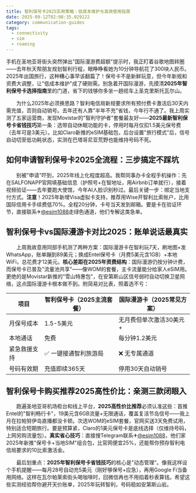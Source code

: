 ```yaml
---
title: 智利保号卡2025实用策略：低成本维护与高效使用指南
date: 2025-09-12T02:08:35.029122
category: communication-guides
tags:
  - connectivity
  - sim
  - roaming
---
```


手机在圣地亚哥街头突然弹出"国际漫游费超额"提示时，我正盯着谷歌地图转圈——去年秋天帮朋友规划智利行程，眼睁睁看她为10分钟导航花了300块人民币。2025年出国旅行，这种糟心事早该翻篇了！保号卡不是新鲜玩意，但今年新规和资费大调整，让"低成本维护"成了硬刚需。别急着开国际漫游，先摸清**2025年智利保号卡选择指南**里的门道，省下的钱够你多坐一趟缆车上圣克里斯托瓦尔山。

　　为什么2025年必须换思路？智利电信局新规要求所有预付费卡激活后30天内需充值，否则自动销号。去年还有人靠"半年不充"省钱，今年行不通了。我上周实测了五家运营商，发现Movistar的"智利守护者"套餐最友好——**2025最新智利保号卡省钱技巧**第一条：选带自动休眠功能的卡，停用时每月仅扣1.5美元保号费（去年可是3美元）。比如Claro新推的eSIM基础包，后台设置"旅行模式"后，信号自动切至低功耗状态，实测在巴塔哥尼亚荒野也能维持号码不死。

## 如何申请智利保号卡2025全流程：三步搞定不踩坑

　　别被"申请"吓到，2025年线上化程度超高。我帮同事办卡全程手机操作：先在SALFONAPP官网填基础信息（护照号+在智地址，用Airbnb订单就行），接着视频验证——去年要跑大使馆，今年AI人脸识别秒过。最后关键一步：绑定当地支付方式。**注意**！2025年新增Visa虚拟卡支持，推荐用Wise开智利比索账户，比用国际信用卡手续费低70%。全程20分钟，卡号当天发到邮箱。要是卡在验证环节，直接联系✈[@esim1088](https://t.me/s/esim1088)走绿色通道，他们专解这类急单。

## 智利保号卡vs国际漫游卡对比2025：账单说话最真实

　　上周我故意用同部手机测了两种方案：国际漫游卡在智利玩7天，刷地图+发WhatsApp，账单蹦到89美元；换成Entel保号卡（月费5美元含1GB）+本地WiFi，总花费才12美元。**核心差距在2025年资费结构**：国际漫游仍按分钟计费，而保号卡已普及"流量池共享"——像WOM的套餐，主卡流量能分给家人eSIM用。更绝的是Movistar新推的"雪山特惠包"，在安第斯山区信号弱时自动切换卫星网络，这点国际漫游卡根本做不到。附简易对比表，照着选不亏：

| 项目                | 智利保号卡（2025主流套餐） | 国际漫游卡（2025常见方案） |
|---------------------|---------------------------|--------------------------|
| 月保号成本          | 1.5-5美元                 | 无月费但单次激活30美元+  |
| 本地通话            | 免费                      | 每分钟1.2美元            |
| 紧急救援支持        | ✅ 一键接通智利旅游局      | ❌ 无专属通道             |
| 号码有效期          | 充值即续365天             | 停用30天自动销号         |

## 智利保号卡购买推荐2025高性价比：亲测三款闭眼入

　　跑遍圣地亚哥机场柜台和线上平台，**2025高性价比推荐**必须认准这些：首推Entel的"智利畅行卡"，19美元含6GB流量+无限通话，覆盖复活节岛信号——我上月在拉帕努伊岛直播都没卡顿。次选WOM的eSIM套餐，官网买送3天免费试用，特别适合短期旅行。要是预算紧，Claro的1美元保号卡是底线选择（仅维持号码，上网另购流量包）。**真实省心技巧**：直接搜Telegram联系✈[@esim1088](https://t.me/s/esim1088)，他们家2025年新推"保号卡+当地SIM"组合包，比官网便宜25%，还能帮你预存智利电信局要求的10比索激活金。

　　最后划重点：**2025年智利保号卡省钱技巧**的核心是"动态管理"。像我这样设个手机提醒——每月28号自动充5美元（刚好够保号+应急），再用Google Fi当备用网络。这样在瓦尔帕莱索街头喝咖啡时，回微信再也不用掐着秒表算钱。希望这些实测经验帮你避开天价账单，2025年玩转智利，号码稳如安第斯山岩。